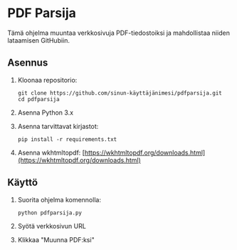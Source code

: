 # PDF Parsija

Tämä ohjelma muuntaa verkkosivuja PDF-tiedostoiksi ja mahdollistaa niiden lataamisen GitHubiin.

## Asennus

1. Kloonaa repositorio:
   ```
   git clone https://github.com/sinun-käyttäjänimesi/pdfparsija.git
   cd pdfparsija
   ```

2. Asenna Python 3.x

3. Asenna tarvittavat kirjastot:
   ```
   pip install -r requirements.txt
   ```

4. Asenna wkhtmltopdf: [https://wkhtmltopdf.org/downloads.html](https://wkhtmltopdf.org/downloads.html)

## Käyttö

1. Suorita ohjelma komennolla:
   ```
   python pdfparsija.py
   ```

2. Syötä verkkosivun URL
3. Klikkaa "Muunna PDF:ksi"
